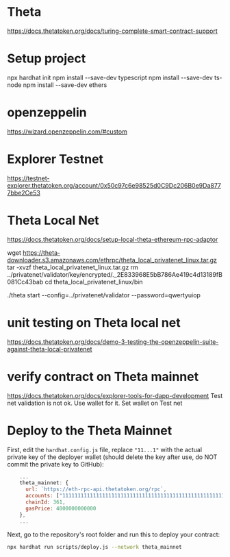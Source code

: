 # Theta

https://docs.thetatoken.org/docs/turing-complete-smart-contract-support

# Setup project

npx hardhat init
npm install --save-dev typescript
npm install --save-dev ts-node
npm install --save-dev ethers

# openzeppelin
https://wizard.openzeppelin.com/#custom

# Explorer Testnet
https://testnet-explorer.thetatoken.org/account/0x50c97c6e98525d0C9Dc206B0e9Da8777bbe2Ce53

# Theta Local Net

https://docs.thetatoken.org/docs/setup-local-theta-ethereum-rpc-adaptor

wget https://theta-downloader.s3.amazonaws.com/ethrpc/theta_local_privatenet_linux.tar.gz
tar -xvzf theta_local_privatenet_linux.tar.gz
rm ../privatenet/validator/key/encrypted/.\_2E833968E5bB786Ae419c4d13189fB081Cc43bab
cd theta_local_privatenet_linux/bin

./theta start --config=../privatenet/validator --password=qwertyuiop

# unit testing on Theta local net
https://docs.thetatoken.org/docs/demo-3-testing-the-openzeppelin-suite-against-theta-local-privatenet

# verify contract on Theta mainnet
https://docs.thetatoken.org/docs/explorer-tools-for-dapp-development
Test net validation is not ok. Use wallet for it. Set wallet on Test net



# Deploy to the Theta Mainnet

First, edit the `hardhat.config.js` file, replace `"11...1"` with the actual private key of the deployer wallet (should delete the key after use, do NOT commit the private key to GitHub):

```javascript
    ...
    theta_mainnet: {
      url: `https://eth-rpc-api.thetatoken.org/rpc`,
      accounts: ["1111111111111111111111111111111111111111111111111111111111111111"],
      chainId: 361,
      gasPrice: 4000000000000
    },
    ...
```

Next, go to the repository's root folder and run this to deploy your contract:

```sh
npx hardhat run scripts/deploy.js --network theta_mainnet
```
